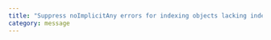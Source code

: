 ```yaml
---
title: "Suppress noImplicitAny errors for indexing objects lacking index signatures."
category: message
---
```

